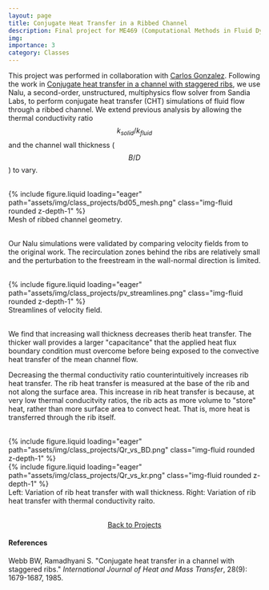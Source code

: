 ```yaml
---
layout: page
title: Conjugate Heat Transfer in a Ribbed Channel
description: Final project for ME469 (Computational Methods in Fluid Dynamics)
img:
importance: 3
category: Classes
---
```


This project was performed in collaboration with [Carlos Gonzalez](https://cagonzal.github.io). Following the work in [Conjugate heat transfer in a channel with staggered ribs](https://www.sciencedirect.com/science/article/pii/0017931085901425), we use Nalu, a second-order, unstructured, multiphysics flow solver from Sandia Labs, to perform conjugate heat transfer (CHT) simulations of fluid flow through a ribbed channel. We extend previous analysis by allowing the thermal conductivity ratio $$k_{solid}/k_{fluid}$$ and the channel wall thickness ($$B/D$$) to vary.

<br/>

<div class="row justify-content-sm-center">
    <div class="col-sm-6 mt-3 mt-md-0">
        {% include figure.liquid loading="eager" path="assets/img/class_projects/bd05_mesh.png" class="img-fluid rounded z-depth-1" %}
    </div>
</div>
<div class="caption">
    Mesh of ribbed channel geometry.
</div>

<br/>

Our Nalu simulations were validated by comparing velocity fields from to the original work. The recirculation zones behind the ribs are relatively small and the perturbation to the freestream in the wall-normal direction is limited.

<br/>

<div class="row justify-content-sm-center">
    <div class="col-sm-6 mt-3 mt-md-0">
        {% include figure.liquid loading="eager" path="assets/img/class_projects/pv_streamlines.png" class="img-fluid rounded z-depth-1" %}
    </div>
</div>
<div class="caption">
    Streamlines of velocity field.
</div>

<br/>

We find that increasing wall thickness decreases therib heat transfer. The thicker wall provides a larger "capacitance" that the applied heat flux boundary condition must overcome before being exposed to the convective heat transfer of the mean channel flow.

Decreasing the thermal conductivity ratio counterintuitively increases rib heat transfer. The rib heat transfer is measured at the base of the rib and not along the surface area. This increase in rib heat transfer is because, at very low thermal conducitvity ratios, the rib acts as more volume to "store" heat, rather than more surface area to convect heat. That is, more heat is transferred through the rib itself.

<br/>

<div class="row justify-content-sm-center">
    <div class="col-sm-6 mt-3 mt-md-0">
        {% include figure.liquid loading="eager" path="assets/img/class_projects/Qr_vs_BD.png" class="img-fluid rounded z-depth-1" %}
    </div>
    <div class="col-sm-6 mt-3 mt-md-0">
        {% include figure.liquid loading="eager" path="assets/img/class_projects/Qr_vs_kr.png" class="img-fluid rounded z-depth-1" %}
    </div>
</div>
<div class="caption">
    Left: Variation of rib heat transfer with wall thickness. Right: Variation of rib heat transfer with thermal conductivity raito.
</div>

<br/>

<p style="text-align:center;"><a href="https://kimbliu.github.io/projects/">Back to Projects</a></p>

#### References

Webb BW, Ramadhyani S. "Conjugate heat transfer in a channel with staggered ribs." <i>International Journal of Heat and Mass Transfer</i>, 28(9): 1679-1687, 1985.

